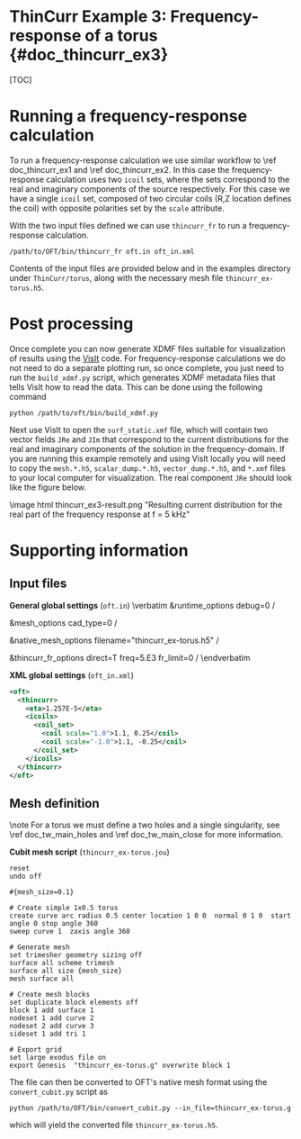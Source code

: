 ThinCurr Example 3: Frequency-response of a torus {#doc_thincurr_ex3}
==============

[TOC]

# Running a frequency-response calculation

To run a frequency-response calculation we use similar workflow to \ref doc_thincurr_ex1 and \ref doc_thincurr_ex2. In this case the frequency-response calculation uses two `icoil` sets, where the sets correspond to the real and imaginary components of the source respectively. For this case we have a single `icoil` set, composed of two circular coils (R,Z location defines the coil) with opposite polarities set by the `scale` attribute.

With the two input files defined we can use `thincurr_fr` to run a frequency-response calculation.

    /path/to/OFT/bin/thincurr_fr oft.in oft_in.xml

Contents of the input files are provided below and in the examples directory under `ThinCurr/torus`, along with the necessary mesh file `thincurr_ex-torus.h5`.

# Post processing

Once complete you can now generate XDMF files suitable for visualization of results using the [VisIt](https://visit-dav.github.io/visit-website/index.html) code. For frequency-response calculations we do not need to do a separate plotting run, so once complete, you just need to run the `build_xdmf.py` script, which generates XDMF metadata files that tells VisIt how to read the data. This can be done using the following command

    python /path/to/oft/bin/build_xdmf.py

Next use VisIt to open the `surf_static.xmf` file, which will contain two vector fields `JRe` and `JIm` that correspond to the current distributions for the real and imaginary components of the solution in the frequency-domain. If you are running this example remotely and using VisIt locally you will need to copy the `mesh.*.h5`, `scalar_dump.*.h5`, `vector_dump.*.h5`, and `*.xmf` files to your local computer for visualization. The real component `JRe` should look like the figure below.

\image html thincurr_ex3-result.png "Resulting current distribution for the real part of the frequency response at f = 5 kHz"

# Supporting information

## Input files

**General global settings** (`oft.in`)
\verbatim
&runtime_options
 debug=0
/

&mesh_options
 cad_type=0
/

&native_mesh_options
 filename="thincurr_ex-torus.h5"
/

&thincurr_fr_options
 direct=T
 freq=5.E3
 fr_limit=0
/
\endverbatim

**XML global settings** (`oft_in.xml`)
```xml
<oft>
  <thincurr>
    <eta>1.257E-5</eta>
    <icoils>
      <coil_set>
        <coil scale="1.0">1.1, 0.25</coil>
        <coil scale="-1.0">1.1, -0.25</coil>
      </coil_set>
    </icoils>
  </thincurr>
</oft>
```

## Mesh definition

\note For a torus we must define a two holes and a single singularity, see \ref doc_tw_main_holes and \ref doc_tw_main_close
for more information.

**Cubit mesh script** (`thincurr_ex-torus.jou`)
```
reset
undo off

#{mesh_size=0.1}

# Create simple 1x0.5 torus
create curve arc radius 0.5 center location 1 0 0  normal 0 1 0  start angle 0 stop angle 360
sweep curve 1  zaxis angle 360

# Generate mesh
set trimesher geometry sizing off
surface all scheme trimesh
surface all size {mesh_size}
mesh surface all

# Create mesh blocks
set duplicate block elements off
block 1 add surface 1
nodeset 1 add curve 2
nodeset 2 add curve 3
sideset 1 add tri 1

# Export grid
set large exodus file on
export Genesis  "thincurr_ex-torus.g" overwrite block 1
```

The file can then be converted to OFT's native mesh format using the `convert_cubit.py` script as

    python /path/to/OFT/bin/convert_cubit.py --in_file=thincurr_ex-torus.g

which will yield the converted file `thincurr_ex-torus.h5`.